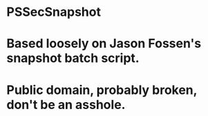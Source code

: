 # PSSecSnapshot
# Based loosely on Jason Fossen's snapshot batch script.
# Public domain, probably broken, don't be an asshole.

